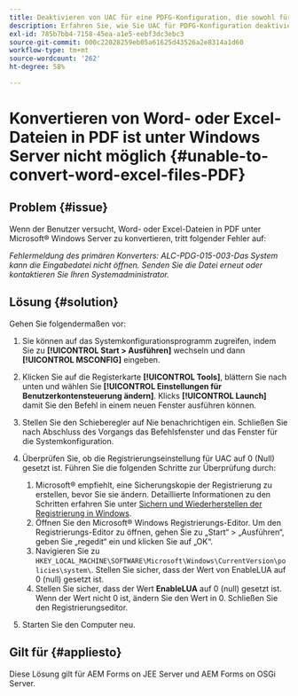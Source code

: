 ```yaml
---
title: Deaktivieren von UAC für eine PDFG-Konfiguration, die sowohl für JEE als auch für OSGI gilt
description: Erfahren Sie, wie Sie UAC für PDFG-Konfiguration deaktivieren können, um die Konvertierung von Word in PDF zu korrigieren.
exl-id: 785b7bb4-7158-45ea-a1e5-eebf3dc3ebc3
source-git-commit: 000c22028259eb05a61625d43526a2e8314a1d60
workflow-type: tm+mt
source-wordcount: '262'
ht-degree: 58%

---
```


# Konvertieren von Word- oder Excel-Dateien in PDF ist unter Windows Server nicht möglich {#unable-to-convert-word-excel-files-PDF}

## Problem {#issue}

Wenn der Benutzer versucht, Word- oder Excel-Dateien in PDF unter Microsoft® Windows Server zu konvertieren, tritt folgender Fehler auf:

*Fehlermeldung des primären Konverters:*
*ALC-PDG-015-003-Das System kann die Eingabedatei nicht öffnen. Senden Sie die Datei erneut oder kontaktieren Sie Ihren Systemadministrator.*


## Lösung {#solution}

Gehen Sie folgendermaßen vor:

1. Sie können auf das Systemkonfigurationsprogramm zugreifen, indem Sie zu **[!UICONTROL Start > Ausführen]** wechseln und dann **[!UICONTROL MSCONFIG]** eingeben.
1. Klicken Sie auf die Registerkarte **[!UICONTROL Tools]**, blättern Sie nach unten und wählen Sie **[!UICONTROL Einstellungen für Benutzerkontensteuerung ändern]**. Klicks **[!UICONTROL Launch]** damit Sie den Befehl in einem neuen Fenster ausführen können.
1. Stellen Sie den Schieberegler auf Nie benachrichtigen ein. Schließen Sie nach Abschluss des Vorgangs das Befehlsfenster und das Fenster für die Systemkonfiguration.
1. Überprüfen Sie, ob die Registrierungseinstellung für UAC auf 0 (Null) gesetzt ist. Führen Sie die folgenden Schritte zur Überprüfung durch:

   1. Microsoft® empfiehlt, eine Sicherungskopie der Registrierung zu erstellen, bevor Sie sie ändern. Detaillierte Informationen zu den Schritten erfahren Sie unter [Sichern und Wiederherstellen der Registrierung in Windows](https://support.microsoft.com/de-de/help/322756).
   1. Öffnen Sie den Microsoft® Windows Registrierungs-Editor. Um den Registrierungs-Editor zu öffnen, gehen Sie zu „Start“ > „Ausführen“, geben Sie „regedit“ ein und klicken Sie auf „OK“.
   1. Navigieren Sie zu `HKEY_LOCAL_MACHINE\SOFTWARE\Microsoft\Windows\CurrentVersion\policies\system\`. Stellen Sie sicher, dass der Wert von EnableLUA auf 0 (null) gesetzt ist.
   1. Stellen Sie sicher, dass der Wert **EnableLUA** auf 0 (null) gesetzt ist. Wenn der Wert nicht 0 ist, ändern Sie den Wert in 0. Schließen Sie den Registrierungseditor.

1. Starten Sie den Computer neu.

## Gilt für {#appliesto}

Diese Lösung gilt für AEM Forms on JEE Server und AEM Forms on OSGi Server.

